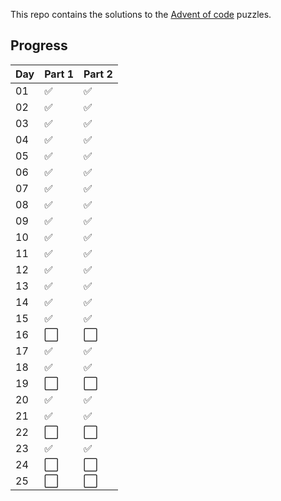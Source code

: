 This repo contains the solutions to the [Advent of code](https://adventofcode.com/) puzzles.

## Progress
| Day  | Part 1               | Part 2               |
| -----| -------------------- | -------------------- |
| 01   | :white_check_mark:   | :white_check_mark:   |
| 02   | :white_check_mark:   | :white_check_mark:   |
| 03   | :white_check_mark:   | :white_check_mark:   |
| 04   | :white_check_mark:   | :white_check_mark:   |
| 05   | :white_check_mark:   | :white_check_mark:   |
| 06   | :white_check_mark:   | :white_check_mark:   |
| 07   | :white_check_mark:   | :white_check_mark:   |
| 08   | :white_check_mark:   | :white_check_mark:   |
| 09   | :white_check_mark:   | :white_check_mark:   |
| 10   | :white_check_mark:   | :white_check_mark:   |
| 11   | :white_check_mark:   | :white_check_mark:   |
| 12   | :white_check_mark:   | :white_check_mark:   |
| 13   | :white_check_mark:   | :white_check_mark:   |
| 14   | :white_check_mark:   | :white_check_mark:   |
| 15   | :white_check_mark:   | :white_check_mark:   |
| 16   | :white_large_square: | :white_large_square: |
| 17   | :white_check_mark:   | :white_check_mark:   |
| 18   | :white_check_mark:   | :white_check_mark:   |
| 19   | :white_large_square: | :white_large_square: |
| 20   | :white_check_mark:   | :white_check_mark:   |
| 21   | :white_check_mark:   | :white_check_mark:   |
| 22   | :white_large_square: | :white_large_square: |
| 23   | :white_check_mark:   | :white_check_mark:   |
| 24   | :white_large_square: | :white_large_square: |
| 25   | :white_large_square: | :white_large_square: |

